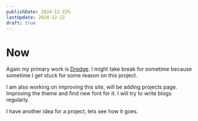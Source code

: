 ```yaml
---
publishDate: 2024-12-22%
lastUpdate: 2024-12-22
draft: true
---
```

# Now

Again my primary work is [Dredge](Dredge). I might take break for sometime because sometime I get stuck for some reason on this project. 

I am also working on improving this site, will be adding projects page. Improving the theme and find new font for it. I will try to write blogs regularly.

I have another idea for a project, lets see how it goes.